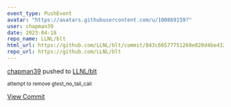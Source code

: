 ```yaml
---
event_type: PushEvent
avatar: "https://avatars.githubusercontent.com/u/100869159?"
user: chapman39
date: 2023-04-18
repo_name: LLNL/blt
html_url: https://github.com/LLNL/blt/commit/843c66577751268e820d4be43229a091fd867ac6
repo_url: https://github.com/LLNL/blt
---
```


<a href='https://github.com/chapman39' target='_blank'>chapman39</a> pushed to <a href='https://github.com/LLNL/blt' target='_blank'>LLNL/blt</a>

<small>attempt to remove gtest_no_tail_call</small>

<a href='https://github.com/LLNL/blt/commit/843c66577751268e820d4be43229a091fd867ac6' target='_blank'>View Commit</a>